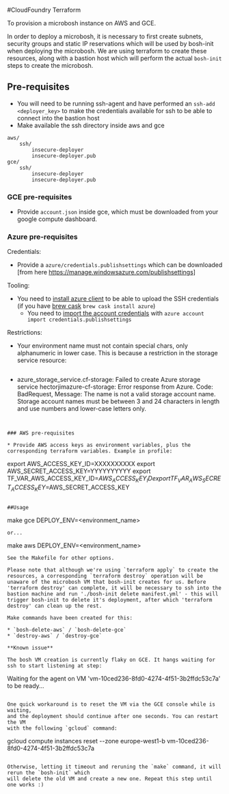 #CloudFoundry Terraform

To provision a microbosh instance on AWS and GCE.

In order to deploy a microbosh, it is necessary to first create subnets, security groups and static IP reservations which will be used by bosh-init when deploying the microbosh. We are using terraform to create these resources, along with a bastion host which will perform the actual `bosh-init` steps to create the microbosh.

## Pre-requisites
* You will need to be running ssh-agent and have performed an `ssh-add <deployer_key>` to make the credentials available for ssh to be able to connect into the bastion host
* Make available the ssh directory inside aws and gce

```
aws/
    ssh/
        insecure-deployer
        insecure-deployer.pub
gce/
    ssh/
        insecure-deployer
        insecure-deployer.pub
```

### GCE pre-requisites

* Provide `account.json` inside gce, which must be downloaded from your google
  compute dashboard.

### Azure pre-requisites

Credentials:

* Provide a `azure/credentials.publishsettings` which can be downloaded [from here  https://manage.windowsazure.com/publishsettings]

Tooling:

 * You need to [install azure client](https://azure.microsoft.com/en-gb/documentation/articles/xplat-cli-install/) to be able to upload the SSH credentials (if you have [brew cask](http://caskroom.io/) `brew cask install azure`)
   * You need to [import the account credentials](https://azure.microsoft.com/en-gb/documentation/articles/xplat-cli-connect/) with `azure account import credentials.publishsettings`

Restrictions:

* Your environment name must not contain special chars, only alphanumeric in lower case. This is because a restriction in the storage service resource:
  ```
* azure_storage_service.cf-storage: Failed to create Azure storage service hectorjimazure-cf-storage: Error response from Azure. Code: BadRequest, Message: The name is not a valid storage account name. Storage account names must be between 3 and 24 characters in length and use numbers and lower-case letters only.
```


### AWS pre-requisites

* Provide AWS access keys as environment variables, plus the corresponding terraform variables. Example in profile:

```
export AWS_ACCESS_KEY_ID=XXXXXXXXXX
export AWS_SECRET_ACCESS_KEY=YYYYYYYYYY
export TF_VAR_AWS_ACCESS_KEY_ID=$AWS_ACCESS_KEY_ID
export TF_VAR_AWS_SECRET_ACCESS_KEY=$AWS_SECRET_ACCESS_KEY
```

##Usage
```
make gce DEPLOY_ENV=<environment_name>
```
or...

```
make aws DEPLOY_ENV=<environment_name>
```
See the Makefile for other options.

Please note that although we're using `terraform apply` to create the resources, a corresponding `terraform destroy` operation will be unaware of the microbosh VM that bosh-init creates for us. Before 'terraform destroy' can complete, it will be necessary to ssh into the bastion machine and run './bosh-init delete manifest.yml' - this will trigger bosh-init to delete it's deployment, after which 'terraform destroy' can clean up the rest.

Make commands have been created for this:

* `bosh-delete-aws` / `bosh-delete-gce`
* `destroy-aws` / `destroy-gce`

**Known issue**

The bosh VM creation is currently flaky on GCE. It hangs waiting for ssh to start listening at step:

```
Waiting for the agent on VM 'vm-10ced236-8fd0-4274-4f51-3b2ffdc53c7a' to be ready...
```

One quick workaround is to reset the VM via the GCE console while is waiting,
and the deployment should continue after one seconds. You can restart the VM
with the following `gcloud` command:

```
gcloud compute instances reset --zone europe-west1-b vm-10ced236-8fd0-4274-4f51-3b2ffdc53c7a
```

Otherwise, letting it timeout and reruning the `make` command, it will rerun the `bosh-init` which
will delete the old VM and create a new one. Repeat this step until one works :)

